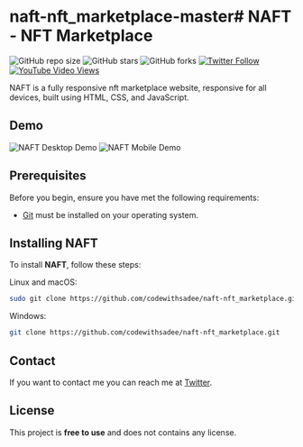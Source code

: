 # naft-nft_marketplace-master# NAFT - NFT Marketplace

![GitHub repo size](https://img.shields.io/github/repo-size/codewithsadee/naft-nft_marketplace)
![GitHub stars](https://img.shields.io/github/stars/codewithsadee/naft-nft_marketplace?style=social)
![GitHub forks](https://img.shields.io/github/forks/codewithsadee/naft-nft_marketplace?style=social)
[![Twitter Follow](https://img.shields.io/twitter/follow/codewithsadee?style=social)](https://twitter.com/intent/follow?screen_name=codewithsadee)
[![YouTube Video Views](https://img.shields.io/youtube/views/f_jQvRUaffo?style=social)](https://youtu.be/f_jQvRUaffo)

NAFT is a fully responsive nft marketplace website, responsive for all devices, built using HTML, CSS, and JavaScript.

## Demo

![NAFT Desktop Demo](./website-demo-image/desktop.png "Desktop Demo")
![NAFT Mobile Demo](./website-demo-image/mobile.png "Mobile Demo")

## Prerequisites

Before you begin, ensure you have met the following requirements:

* [Git](https://git-scm.com/downloads "Download Git") must be installed on your operating system.

## Installing NAFT

To install **NAFT**, follow these steps:

Linux and macOS:

```bash
sudo git clone https://github.com/codewithsadee/naft-nft_marketplace.git
```

Windows:

```bash
git clone https://github.com/codewithsadee/naft-nft_marketplace.git
```

## Contact

If you want to contact me you can reach me at [Twitter](https://www.twitter.com/codewithsadee).

## License

This project is **free to use** and does not contains any license.

